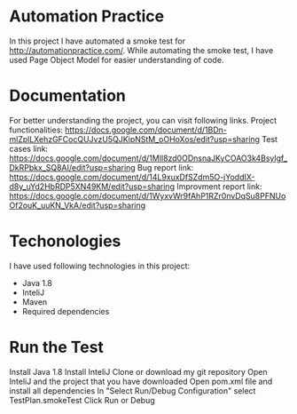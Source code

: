 # Automation Practice

In this project I have automated a smoke test for http://automationpractice.com/. 
While automating the smoke test, I have used Page Object Model for easier understanding of code.


# Documentation

For better understanding the project, you can visit following links.
Project functionalities: https://docs.google.com/document/d/1BDn-mlZplLXehzGFCocQUJvzU5QJKipNStM_oOHoXos/edit?usp=sharing
Test cases link: https://docs.google.com/document/d/1MIl8zd0ODnsnaJKyCOAO3k4Bsylgf_DkRPbkx_SQ8AI/edit?usp=sharing
Bug report link: https://docs.google.com/document/d/14L9xuxDfSZdm5O-jYoddIX-d8y_uYd2HbRDP5XN49KM/edit?usp=sharing
Improvment report link: https://docs.google.com/document/d/1WyxvWr9fAhP1RZr0nvDqSu8PFNUoOf2ouK_uuKN_VkA/edit?usp=sharing


# Techonologies 

I have used following technologies in this project:
- Java 1.8
- InteliJ
- Maven
- Required dependencies


# Run the Test

Install Java 1.8
Install InteliJ
Clone or download my git repository 
Open InteliJ and the project that you have downloaded
Open pom.xml file and install all dependencies
In "Select Run/Debug Configuration" select TestPlan.smokeTest
Click Run or Debug


